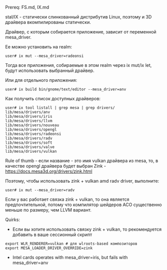 Prereq: FS.md, IX.md

stal/IX - статически слинкованный дистрибутив Linux, поэтому и 3D драйвера вкомпилированы статически.

Драйвер, с которым собирается приложение, зависит от переменной mesa_driver.

Ее можно установить на realm:

```shell
user# ix mut --mesa_driver=radeonsi
```

Тогда все приложения, собираемые в этом realm через ix mut/ix let, будут использовать выбранный драйвер.

Или для отдельного приложения:

```shell
user# ix build bin/gnome/text/editor --mesa_driver=anv
```

Как получить список доступных драйверов:

```
user# ix tool listall | grep mesa | grep drivers/
lib/mesa/drivers/anv
lib/mesa/drivers/iris
lib/mesa/drivers/llvm
lib/mesa/drivers/nouveau
lib/mesa/drivers/opengl
lib/mesa/drivers/radeonsi
lib/mesa/drivers/radv
lib/mesa/drivers/soft
lib/mesa/drivers/valve
lib/mesa/drivers/vulkan
```

Rule of thumb - если название - это имя vulkan драйвера из mesa, то, в качестве opengl драйвера будет выбран Zink - https://docs.mesa3d.org/drivers/zink.html

Поэтому, чтобы использовать zink + vulkan amd radv driver, выполните:

```shell
user# ix mut --mesa_driver=radv
```

Если у вас работает связка zink + vulkan, то она является предпочтительной, потому что компилятор шейдеров ACO существенно меньше по размеру, чем LLVM вариант.

Quirks:
* Если вы хотите использовать связку zink + vulkan, то рекомендуется добавить в ваше сессионный скрипт 
```shell
export WLR_RENDERER=vulkan # для wlroots-based композиторов
export MESA_LOADER_DRIVER_OVERRIDE=zink
```
* Intel cards operates with mesa_driver=iris, but fails with mesa_driver=anv
